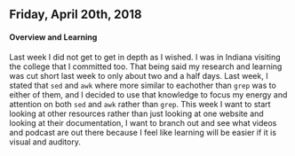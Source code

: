 ## Friday, April 20th, 2018
#### Overview and Learning
Last week I did not get to get in depth as I wished. I was in Indiana visiting the college that I committed too. That being said my research and learning was cut short last week to only about two and a half days. Last week, I stated that `sed` and `awk` where more similar to eachother than `grep` was to either of them, and I decided to use that knowledge to focus my energy and attention on both `sed` and `awk` rather than `grep`. This week I want to start looking at other resources rather than just looking at one website and looking at their documentation, I want to branch out and see what videos and podcast are out there because I feel like learning will be easier if it is visual and auditory. 